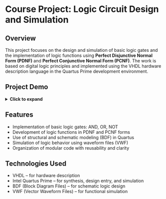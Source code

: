 # Course Project: Logic Circuit Design and Simulation

## Overview  
This project focuses on the design and simulation of basic logic gates and the implementation of logic functions using **Perfect Disjunctive Normal Form (PDNF)** and **Perfect Conjunctive Normal Form (PCNF)**. The work is based on digital logic principles and implemented using the VHDL hardware description language in the Quartus Prime development environment.

## Project Demo

<details>
<summary><b>Click to expand</b></summary>

### Logic Gates Schematic Overview

![Logic gates schematic](images/logic_gates_diagram.png)

Schematic representation of the logic gates

### PDNF & PCNF Schematic Overview

![PDNF & PCNF schematic](images/pdnf_pcnf_diagram.png)

Schematic representation of PDNF & ~~PKNF~~ PCNF

### Logic Gate: NOT

**Truth table for the NOT gate**

| A | NOT A |
|:-:|:-----:|
| 0 |   1   |
| 1 |   0   |


![NOT gate schematic](images/not_gate_diagram.png)

Schematic representation of PDNF & PCNF

```vhdl
library IEEE;
use IEEE.STD_LOGIC_1164.ALL;
entity NotGate_code is
    Port ( 
        A : in STD_LOGIC;
        Y : out STD_LOGIC);
end NotGate_code;
architecture Behavioral of NotGate_code is
begin
    Y <= NOT A;
end Behavioral;

```

Code representation of the NOT logic gate

![NOT gate simulation](images/not_gate_simulation.png)

Simulation of the NOT logic gate

### Logic Gate: AND

**Truth table for the AND gate**

| A | B | A AND B |
|:-:|:-:|:-------:|
| 0 | 0 |    0    |
| 0 | 1 |    0    |
| 1 | 0 |    0    |
| 1 | 1 |    1    |

![AND gate schematic](images/and_gate_diagram.png)

Schematic representation of the AND logic gate

```vhdl
library IEEE;
use IEEE.STD_LOGIC_1164.ALL;
entity AndGate_code is
    Port ( 
        A : in STD_LOGIC;
        B : in STD_LOGIC;
        Y : out STD_LOGIC);
end AndGate_code;
architecture Behavioral of AndGate_code is
begin
    Y <= A AND B;
end Behavioral;
```

Code representation of the AND logic gate

![AND gate simulation](images/and_gate_simulation.png)

Simulation of the AND logic gate

### Logic Gate: OR

**Truth table for the OR gate**

| A | B | A OR B |
|:-:|:-:|:------:|
| 0 | 0 |    0   |
| 0 | 1 |    1   |
| 1 | 0 |    1   |
| 1 | 1 |    1   |

![OR gate schematic](images/or_gate_diagram.png)

Schematic representation of the OR logic gate

```vhdl
library IEEE;
use IEEE.STD_LOGIC_1164.ALL;
entity OrGate_code is
    Port ( 
        A : in STD_LOGIC;
        B : in STD_LOGIC;
        Y : out STD_LOGIC);
end OrGate_code;
architecture Behavioral of OrGate_code is
begin
    Y <= A OR B;
end Behavioral;
```

Code representation of the OR logic gate

![OR gate simulation](images/or_gate_simulation.png)

Simulation of the OR logic gate

### PDNF & PCNF

**Truth table for the function f(x1, x2, x3, x4)**

| x1 | x2 | x3 | x4 | f |
|----|----|----|----|---|
| 0  | 0  | 0  | 0  | 1 |
| 0  | 0  | 0  | 1  | 1 |
| 0  | 0  | 1  | 0  | 0 |
| 0  | 0  | 1  | 1  | 0 |
| 0  | 1  | 0  | 0  | 1 |
| 0  | 1  | 0  | 1  | 0 |
| 0  | 1  | 1  | 0  | 1 |
| 0  | 1  | 1  | 1  | 0 |
| 1  | 0  | 0  | 0  | 0 |
| 1  | 0  | 0  | 1  | 1 |
| 1  | 0  | 1  | 0  | 0 |
| 1  | 0  | 1  | 1  | 1 |
| 1  | 1  | 0  | 0  | 0 |
| 1  | 1  | 0  | 1  | 0 |
| 1  | 1  | 1  | 0  | 0 |
| 1  | 1  | 1  | 1  | 0 |

![PDNF schematic](images/pdnf_diagram.png)

Schematic representation of the PDNF

```VHDL
library IEEE;
use IEEE.STD_LOGIC_1164.ALL;
entity PDNF_code is
    Port ( x1, x2, x3, x4 : in STD_LOGIC; isPDNF : out STD_LOGIC);
end PDNF_code;
architecture Behavioral of PDNF_code is
    function AND4(a, b, c, d: STD_LOGIC) return STD_LOGIC is
    begin
        return a and b and c and d;
    end function;
begin
    isPDNF <= '1' when (
	AND4(not x1, not x2, not x3, not x4) = '1' or  -- 0000
	AND4(not x1, not x2, not x3,     x4) = '1' or  -- 0001
	AND4(not x1,     x2, not x3, not x4) = '1' or  -- 0100
	AND4(not x1,     x2,     x3, not x4) = '1' or  -- 0110
	AND4(    x1, not x2, not x3,     x4) = '1' or  -- 1001
	AND4(    x1, not x2,     x3,     x4) = '1'     -- 1011) else '0';
end Behavioral;
```

Code representation of the PDNF

![PDNF simulation](images/pdnf_simulation.png)

Simulation of the PDNF

![PCNF schematic](images/dcnf_diagram.png)

Schematic representation of the ~~PKNF~~ PCNF

```vhdl
library IEEE;
use IEEE.STD_LOGIC_1164.ALL;
entity PKNF_code is
    Port ( x1, x2, x3, x4 : in STD_LOGIC; isPKNF : out STD_LOGIC);
end PKNF_code;
architecture Behavioral of PKNF_code is
    function OR4(a, b, c, d: STD_LOGIC) return STD_LOGIC is
    begin
        return a or b or c or d;
    end function;
begin
    isPKNF <= '0' when (
	OR4(    x1,     x2, not x3,     x4) = '1' and  -- 0010
	OR4(    x1,     x2, not x3, not x4) = '1' and  -- 0011
	OR4(    x1, not x2,     x3, not x4) = '1' and  -- 0101
	OR4(    x1, not x2, not x3, not x4) = '1' and  -- 0111
	OR4(not x1,     x2,     x3,     x4) = '1' and  -- 1000
	OR4(not x1,     x2, not x3,     x4) = '1' and  -- 1010
	OR4(not x1, not x2,     x3,     x4) = '1' and  -- 1100
	OR4(not x1, not x2,     x3, not x4) = '1' and  -- 1101
	OR4(not x1, not x2, not x3,     x4) = '1' and  -- 1110
	OR4(not x1, not x2, not x3, not x4) = '1'      -- 1111) else '1';
end Behavioral;
```

Code representation of the ~~PKNF~~ PCNF

</details>

## Features  
- Implementation of basic logic gates: AND, OR, NOT  
- Development of logic functions in PDNF and PCNF forms  
- Use of structural and schematic modeling (BDF) in Quartus  
- Simulation of logic behavior using waveform files (VWF)  
- Organization of modular code with reusability and clarity

## Technologies Used  
- VHDL – for hardware description  
- Intel Quartus Prime – for synthesis, design entry, and simulation  
- BDF (Block Diagram Files) – for schematic logic design  
- VWF (Vector Waveform Files) – for functional simulation
